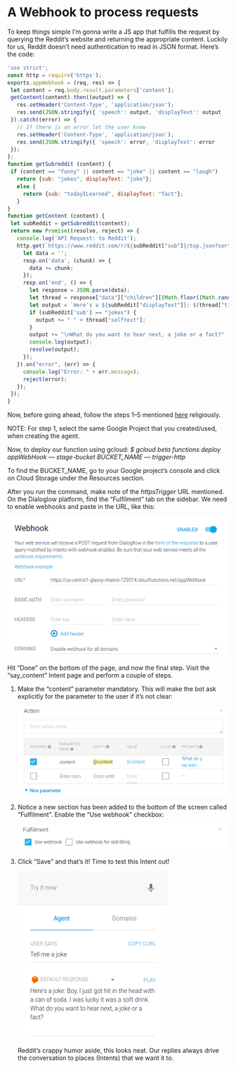 # A Webhook to process requests

To keep things simple I’m gonna write a JS app that fulfills the request by querying the Reddit’s website and returning the appropriate content. Luckily for us, Reddit doesn’t need authentication to read in JSON format. Here’s the code:

```js
'use strict';
const http = require('https');
exports.appWebhook = (req, res) => {
 let content = req.body.result.parameters['content'];
 getContent(content).then((output) => {
   res.setHeader('Content-Type', 'application/json');
   res.send(JSON.stringify({ 'speech': output, 'displayText': output    }));
 }).catch((error) => {
   // If there is an error let the user know
   res.setHeader('Content-Type', 'application/json');
   res.send(JSON.stringify({ 'speech': error, 'displayText': error     }));
 });
};
function getSubreddit (content) {
 if (content == "funny" || content == "joke" || content == "laugh")
   return {sub: "jokes", displayText: "joke"};
   else {
     return {sub: "todayILearned", displayText: "fact"};
   }
}
function getContent (content) {
 let subReddit = getSubreddit(content);
 return new Promise((resolve, reject) => {
   console.log('API Request: to Reddit');
   http.get(`https://www.reddit.com/r/${subReddit["sub"]}/top.json?sort=top&t=day`, (resp) => {
     let data = '';
     resp.on('data', (chunk) => {
       data += chunk;
     });
     resp.on('end', () => {
       let response = JSON.parse(data);
       let thread = response["data"]["children"][(Math.floor((Math.random() * 24) + 1))]["data"];
       let output = `Here's a ${subReddit["displayText"]}: ${thread["title"]}`;
       if (subReddit['sub'] == "jokes") {
         output += " " + thread["selftext"];
       }
       output += "\nWhat do you want to hear next, a joke or a fact?"
       console.log(output);
       resolve(output);
     });
   }).on("error", (err) => {
     console.log("Error: " + err.message);
     reject(error);
   });
 });
}
```

Now, before going ahead, follow the steps 1–5 mentioned [here](https://cloud.google.com/functions/docs/quickstart) religiously.

NOTE: For step 1, select the same Google Project that you created/used, when creating the agent.

Now, to deploy our function using gcloud:
*$ gcloud beta functions deploy appWebHook — stage-bucket BUCKET_NAME — trigger-http*

To find the BUCKET_NAME, go to your Google project’s console and click on Cloud Storage under the Resources section.

After you run the command, make note of the *httpsTrigger* URL mentioned. On the Dialoglow platform, find the “Fulfilment” tab on the sidebar. We need to enable webhooks and paste in the URL, like this:

<img src = "../images/4-webhook.png">

Hit “Done” on the bottom of the page, and now the final step. Visit the “say_content” Intent page and perform a couple of steps.

1. Make the “content” parameter mandatory. This will make the bot ask explicitly for the parameter to the user if it’s not clear:

   <img src = "../images/4_2.png">

2. Notice a new section has been added to the bottom of the screen called “Fulfilment”. Enable the “Use webhook” checkbox:

   <img src = "../images/4_3.png">

3. Click “Save” and that’s it! Time to test this Intent out!

   <img src = "../images/4_4.png">

   Reddit’s crappy humor aside, this looks neat. Our replies always drive the conversation to places (Intents) that we want it to.

